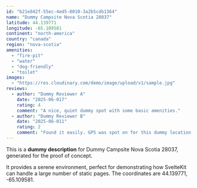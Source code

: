 ```yaml
---
id: "b21e842f-55ec-4ed5-8010-3a2b5cdb1364"
name: "Dummy Campsite Nova Scotia 28037"
latitude: 44.139771
longitude: -65.109581
continent: "north-america"
country: "canada"
region: "nova-scotia"
amenities:
  - "fire-pit"
  - "water"
  - "dog-friendly"
  - "toilet"
images:
  - "https://res.cloudinary.com/demo/image/upload/v1/sample.jpg"
reviews:
  - author: "Dummy Reviewer A"
    date: "2025-06-017"
    rating: 4
    comment: "A nice, quiet dummy spot with some basic amenities."
  - author: "Dummy Reviewer B"
    date: "2025-06-011"
    rating: 2
    comment: "Found it easily. GPS was spot on for this dummy location."
---
```


This is a **dummy description** for Dummy Campsite Nova Scotia 28037, generated for the proof of concept.

It provides a serene environment, perfect for demonstrating how SvelteKit can handle a large number of static pages. The coordinates are 44.139771, -65.109581.
